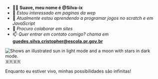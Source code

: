 - 🤙🏼 **Suave, meu nome é @Silva-ix**
- 🥋 *Estou interessado em paginas da wep*
- 👾 *Atualmente estou aprendendo a programar jogos no scratch e em JavaScript*
- 🤖 *Procuro colaborar em sites*
- 📫 *Quer entrar em contato comigo? chama em* **guedes.silva.cristopher@escola.pr.gov.br**
<picture>
  <source media="(prefers-color-scheme: dark)" srcset="https://media.tenor.com/9btpR5MIDCEAAAAM/forcegate.gif">
  <source media="(prefers-color-scheme: light)" srcset="https://i.pinimg.com/originals/ec/5f/37/ec5f377a267f9e999a5f4b13bd0fb102.gif">
  <img alt="Shows an illustrated sun in light mode and a moon with stars in dark mode." src="https://user-images.githubusercontent.com/25423296/163456779-a8556205-d0a5-45e2-ac17-42d089e3c3f8.png">
</picture>🇧🇷🇧🇷

Enquanto eu estiver vivo, minhas possibilidades são infinitas!



<!---
Silva-ix/Silva-ix is a ✨ special ✨ repository because its `README.md` (this file) appears on your GitHub profilehttps://i.pinimg.com/originals/ec/5f/37/ec5f377a267f9e999a5f4b13bd0fb102.gif
You can click the Preview link to take a look at your changes.
--->
